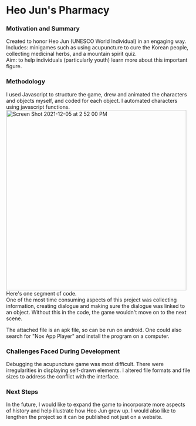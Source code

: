 # Heo Jun's Pharmacy
### Motivation and Summary
Created to honor Heo Jun (UNESCO World Individual) in an engaging way.<br />
Includes: minigames such as using acupuncture to cure the Korean people, collecting medicinal herbs, and a mountain spirit quiz.<br />
Aim: to help individuals (particularly youth) learn more about this important figure.

### Methodology
I used Javascript to structure the game, drew and animated the characters and objects myself, and coded for each object. I automated characters using javascript functions.
<br />
<img width="491" alt="Screen Shot 2021-12-05 at 2 52 00 PM" src="https://user-images.githubusercontent.com/88376943/144735692-fd500de3-0708-4312-b883-d369fa777664.png">
<br />
Here's one segment of code.
<br />
One of the most time consuming aspects of this project was collecting information, creating dialogue and making sure the dialogue was linked to an object. Without this in the code, the game wouldn't move on to the next scene. 

The attached file is an apk file, so can be run on android. One could also search for "Nox App Player" and install the program on a computer.

### Challenges Faced During Development
Debugging the acupuncture game was most difficult. There were irregularities in displaying self-drawn elements. I altered file formats and file sizes to address the conflict with the interface.

### Next Steps
In the future, I would like to expand the game to incorporate more aspects of history and help illustrate how Heo Jun grew up. I would also like to lengthen the project so it can be published not just on a website.
